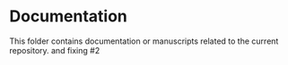 # Documentation

This folder contains documentation or manuscripts related to the current repository. and fixing #2
